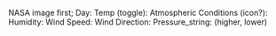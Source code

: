 NASA image first;
Day:
Temp (toggle):
Atmospheric Conditions (icon?):
Humidity:
Wind Speed:
Wind Direction:
Pressure_string: (higher, lower)